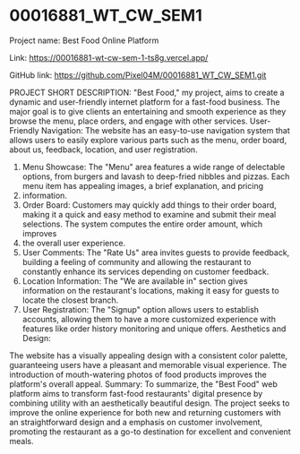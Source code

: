 # 00016881_WT_CW_SEM1
Project name: Best Food Online Platform

Link: https://00016881-wt-cw-sem-1-ts8g.vercel.app/

GitHub link: https://github.com/Pixel04M/00016881_WT_CW_SEM1.git

PROJECT SHORT DESCRIPTION:
    "Best Food," my project, aims to create a dynamic and user-friendly internet platform for a fast-food business. The major goal is to give clients an entertaining and smooth experience as they browse the 
    menu, place orders, and engage with other services.
    User-Friendly Navigation: The website has an easy-to-use navigation system that allows users to easily explore various parts such as the menu, order board, about us, feedback, location, and user registration.
1.	Menu Showcase: The "Menu" area features a wide range of delectable options, from burgers and lavash to deep-fried nibbles and pizzas. Each menu item has appealing images, a brief explanation, and pricing
2.	information.
3.	Order Board: Customers may quickly add things to their order board, making it a quick and easy method to examine and submit their meal selections. The system computes the entire order amount, which improves
4.	the overall user experience.
5.	User Comments: The "Rate Us" area invites guests to provide feedback, building a feeling of community and allowing the restaurant to constantly enhance its services depending on customer feedback.
6.	Location Information: The "We are available in" section gives information on the restaurant's locations, making it easy for guests to locate the closest branch.
7.	User Registration: The "Signup" option allows users to establish accounts, allowing them to have a more customized experience with features like order history monitoring and unique offers.
Aesthetics and Design:
   
   The website has a visually appealing design with a consistent color palette, guaranteeing users have a pleasant and memorable visual experience. The introduction of mouth-watering photos of food products improves
   the platform's overall appeal.
Summary:
    To summarize, the "Best Food" web platform aims to transform fast-food restaurants' digital presence by combining utility with an aesthetically beautiful design. The project seeks to improve the online experience
    for both new and returning customers with an straightforward design and a emphasis on customer involvement, promoting the restaurant as a go-to destination for excellent and convenient meals.





